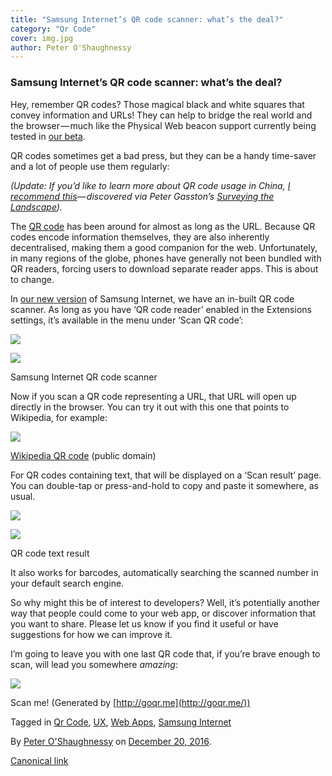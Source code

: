 ```yaml
---
title: "Samsung Internet’s QR code scanner: what’s the deal?"
category: "Qr Code"
cover: img.jpg
author: Peter O'Shaughnessy
---
```


### Samsung Internet’s QR code scanner: what’s the deal?

Hey, remember QR codes? Those magical black and white squares that convey information and URLs! They can help to bridge the real world and the browser — much like the Physical Web beacon support currently being tested in [our beta](https://medium.com/samsung-internet-dev/beta-d0f988fb77fb).

QR codes sometimes get a bad press, but they can be a handy time-saver and a lot of people use them regularly:

_(Update: If you’d like to learn more about QR code usage in China,_ [_I recommend this_](https://medium.com/chrysaora-weekly/pictures-of-chinese-people-scanning-qr-codes-a564047ec58f)_— discovered via Peter Gasston’s_ [_Surveying the Landscape_](https://medium.com/rehabstudio/surveying-the-landscape-4d7127a7d53f)_)._

The [QR code](https://en.wikipedia.org/wiki/QR_code) has been around for almost as long as the URL. Because QR codes encode information themselves, they are also inherently decentralised, making them a good companion for the web. Unfortunately, in many regions of the globe, phones have generally not been bundled with QR readers, forcing users to download separate reader apps. This is about to change.

In [our new version](https://medium.com/samsung-internet-dev/announcing-samsung-internet-5-0-1ac2bfc14b78) of Samsung Internet, we have an in-built QR code scanner. As long as you have ‘QR code reader’ enabled in the Extensions settings, it’s available in the menu under ‘Scan QR code’:

![](https://cdn-images-1.medium.com/max/600/1*TWbYPptmJz9tRWdHtyXw0A.png)

![](https://cdn-images-1.medium.com/max/600/1*PghFerdymdCxaCLpL0CSEw.png)

Samsung Internet QR code scanner

Now if you scan a QR code representing a URL, that URL will open up directly in the browser. You can try it out with this one that points to Wikipedia, for example:

![](https://cdn-images-1.medium.com/max/800/1*Tb_ZaeHf90_ZyhoIM6Fg8A.png)

[Wikipedia QR code](https://en.wikipedia.org/wiki/QR_code#/media/File:Wikipedia_mobile_en.svg) (public domain)

For QR codes containing text, that will be displayed on a ‘Scan result’ page. You can double-tap or press-and-hold to copy and paste it somewhere, as usual.

![](https://cdn-images-1.medium.com/max/600/1*X0-LFhnvxygncQ7qnTmnNA.png)

![](https://cdn-images-1.medium.com/max/600/1*YVersYpp4P1oyARub_69TA.png)

QR code text result

It also works for barcodes, automatically searching the scanned number in your default search engine.

So why might this be of interest to developers? Well, it’s potentially another way that people could come to your web app, or discover information that you want to share. Please let us know if you find it useful or have suggestions for how we can improve it.

I’m going to leave you with one last QR code that, if you’re brave enough to scan, will lead you somewhere _amazing_:

![](https://cdn-images-1.medium.com/max/800/1*FDqK2wD1euDeauwBXIPWWQ.png)

Scan me! (Generated by [http://goqr.me](http://goqr.me/))

Tagged in [Qr Code](https://medium.com/tag/qr-code), [UX](https://medium.com/tag/ux), [Web Apps](https://medium.com/tag/web-apps), [Samsung Internet](https://medium.com/tag/samsung-internet)

By [Peter O'Shaughnessy](https://medium.com/@poshaughnessy) on [December 20, 2016](https://medium.com/p/20becb76f057).

[Canonical link](https://medium.com/@poshaughnessy/samsung-internets-qr-code-scanner-what-s-the-deal-20becb76f057)
